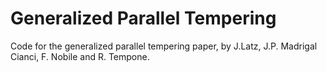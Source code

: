 # Generalized Parallel Tempering
Code for the generalized parallel tempering paper, by
J.Latz, J.P. Madrigal Cianci, F. Nobile and R. Tempone.
